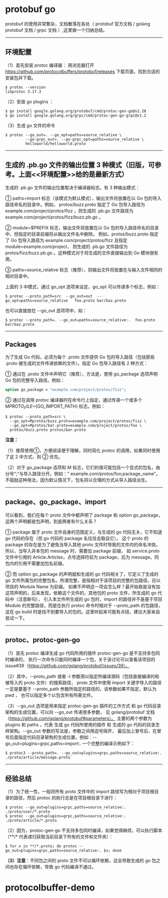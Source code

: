# protobuf go

protobuf 的使用非常繁杂，文档散落在各处（ protobuf 官方文档 / golang protobuf 文档 / grpc 文档 ）,这里做一个归纳总结。

------------------------------------------------------------------------------------------------------------------------------------------
环境配置
------------------------------------------------------------------------------------------------------------------------------------------
（1）首先安装 protoc 编译器：
用浏览器打开 https://github.com/protocolbuffers/protobuf/releases 下载页面，找到合适的安装包并下载。

``` shell
$ protoc --version
libprotoc 3.17.3
```

（2）安装 go plugins ：

``` shell
$ go install google.golang.org/protobuf/cmd/protoc-gen-go@v1.28
$ go install google.golang.org/grpc/cmd/protoc-gen-go-grpc@v1.2
```

（3）生成 go 文件的命令

``` shell
$ protoc --go_out=. --go_opt=paths=source_relative \
         --go-grpc_out=. --go-grpc_opt=paths=source_relative \
         helloworld/helloworld.proto
```

------------------------------------------------------------------------------------------------------------------------------------------
生成的 .pb.go 文件的输出位置 3 种模式（旧版，可参考。上面<<环境配置>>给的是最新方式）
------------------------------------------------------------------------------------------------------------------------------------------
生成的 .pb.go 文件的输出位置取决于编译器标志。有 3 种输出模式：

① paths=import 标志（该模式为默认模式），输出文件将放置在以 Go 包的导入路径命名的目录中。例如，
protos/buzz.proto 指定了 Go 包导入路径为 example.com/project/protos/fizz ，则生成的 .pb.go 文件路径为
example.com/project/protos/fizz/buzz.pb.go 。

② module=$PREFIX 标志，输出文件将放置在以 Go 包的导入路径命名的目录中，但指定的目录前缀将从输出文件名中删除。
例如，protos/buzz.proto 指定了 Go 包导入路径为 example.com/project/protos/fizz 且指定 module=example.com/project，
则生成的 .pb.go 文件路径为 protos/fizz/buzz.pb.go 。这种模式对于将生成的文件直接输出到 Go 模块很有用。

③ paths=source_relative 标志（推荐），则输出文件将放置在与输入文件相同的相对目录中。

上面的 3 中模式，通过 go_opt 选项来设定，go_opt 可以传递多个标志，例如：

``` shell
$ protoc --proto_path=src  --go_out=out  --go_opt=paths=source_relative   foo.proto bar/baz.proto 
```

也可以直接放在 --go_out 选项项中，如：

``` shell
$ protoc --proto_path=. --go_out=paths=source_relative:.  foo.proto bar/baz.proto
```

------------------------------------------------------------------------------------------------------------------------------------------
Packages
------------------------------------------------------------------------------------------------------------------------------------------
为了生成 Go 代码，必须为每个 .proto 文件提供 Go 包的导入路径（包括那些 .proto 被生成的文件传递依赖的文件）。指定 Go 包导入路径有
2 种方式：

① 通过在 .proto 文件中声明它（推荐），方法是，使用 go_package 选项声明 Go 包的完整导入路径。例如：

``` protobuf
option go_package = "example.com/project/protos/fizz";
``` 

② 通过在调用 protoc 编译器时在命令行上指定，通过传递一个或多个 M${PROTO_FILE}=${GO_IMPORT_PATH} 标志。例如：

``` shell
$ protoc --proto_path=src \
  --go_opt=Mprotos/buzz.proto=example.com/project/protos/fizz \
  --go_opt=Mprotos/bar.proto=example.com/project/protos/foo \
  protos/buzz.proto protos/bar.proto
```

**注意：**

（1）推荐使用①，方便阅读便于理解，同时简化 protoc 的调用，如果同时使用了这 2 中方式，则 ② 优先。

（2）对于 go_package 选项和 M 标志，它们的值可能包括一个显式的包名，由分号“;”与导入路径分开。例如："
example.com/protos/foo;package_name"。
不鼓励这种用法，因为默认情况下，包名将以合理的方式从导入路径派生。



------------------------------------------------------------------------------------------------------------------------------------------
package、go_package、import
------------------------------------------------------------------------------------------------------------------------------------------
可以看到，我们在每个 proto 文件中都声明了 package 和 option go_package，这两个声明都是包声明，到底两者有什么关系？

① package 属于 proto 文件自身的范围定义，与生成的 go 代码无关，它不知道 go 代码的存在（但 go 代码的 package 名往往会取自它）。
这个 proto 的 package 的存在是为了避免当导入其他 proto 文件时导致的文件内的命名冲突。所以，当导入非本包的 message 时，需要加
package 前缀，
如 service.proto 文件中引用的 Article.Articles，点号选择符前为 package，后为 message。同包内的引用不需要加包名前缀。

② 而 option go_package 的声明就和生成的 go 代码相关了，它定义了生成的 go 文件所属包的完整包名，所谓完整，是指相对于该项目的完整的包路径，应以项目的
Module Name 为前缀。
如果不声明这一项会怎么样？最开始我是没有加这项声明的，后来发现，依赖这个文件的，其他包的 proto 文件，所生成的 go 代码中（注意断句），
引入本文件所生成的 go 包时，import 的路径并不是基于项目 Module 的完整路径，而是在执行 protoc 命令时相对于 --proto_path
的包路径，
这在 go build 时是找不到要导入的包的。这里听起来可能有点绕，建议大家亲自尝试一下。



------------------------------------------------------------------------------------------------------------------------------------------
protoc、protoc-gen-go
------------------------------------------------------------------------------------------------------------------------------------------
（1）首先 protoc 编译生成 go 代码所用的插件 protoc-gen-go 是不支持多包同时编译的，
执行一次命令只能同时编译一个包，关于该讨论可以查看该项目的 issue#39（https://github.com/golang/protobuf/issues/39）。

（2）其中，--proto_path 或者 -I 参数用以指定所编译源码（包括直接编译的和被导入的 proto 文件）的搜索路径，
proto 文件中使用 import 关键字导入的路径一定是要基于 --proto_path 参数所指定的路径的。该参数如果不指定，默认为 pwd ，
也可以指定多个以包含所有所需文件。

（3）--go_out 选项是用来指定 protoc-gen-go 插件的工作方式 和 go 代码目录架构的生成位置，可以向 --go_out 传递很多参数，
见 golang/protobuf 文档（https://github.com/golang/protobuf#parameters）。
主要的两个参数为 plugins 和 paths ，代表 生成 go 代码所使用的插件 和 生成的 go 代码的目录怎样架构。--go_out
参数的写法是，参数之间用逗号隔开，
最后加上冒号后，在冒号后面指定代码目录架构的生成位置，例如：--go_out=plugins=grpc,paths=import:. 一个完整的编译示例如下：

``` shell
$ protoc3 --proto_path=. --go_out=plugins=grpc,paths=source_relative:. ./proto/article/message.proto
```

------------------------------------------------------------------------------------------------------------------------------------------
经验总结
------------------------------------------------------------------------------------------------------------------------------------------
（1）为了统一性，一般将所有 proto 文件中的 import 路径写为相对于项目根目录的路径，然后 protoc 的执行总是在项目根目录下进行：

``` shell
$ protoc --go_out=plugins=grpc,paths=source_relative:. ./proto/user/*.proto 
$ protoc --go_out=plugins=grpc,paths=source_relative:. ./proto/article/*.proto
```

（2）因为，protoc-gen-go 不支持多包同时编译，如果觉得麻烦，可以执行脚本（**/* 代表递归获取当前目录下所有的文件和文件夹）：

``` shell
$ for x in **/*.proto; do protoc --go_out=plugins=grpc,paths=source_relative:. $x; done
```

**（3）注意**：不同包之间的 proto 文件不可以循环依赖，这会导致生成的 go 包之间也存在循环依赖，导致 go 代码编译不通过。

# protocolbuffer-demo
